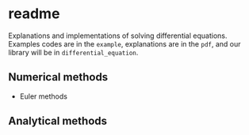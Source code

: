 # readme

Explanations and implementations of solving differential equations.
Examples codes are in the `example`, 
explanations are in the `pdf`, 
and our library will be in `differential_equation`.

## Numerical methods
* Euler methods

## Analytical methods

